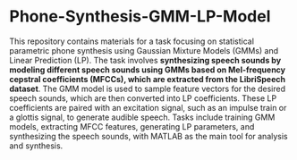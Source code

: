 # Phone-Synthesis-GMM-LP-Model
 This repository contains materials for a task focusing on statistical parametric phone synthesis using Gaussian Mixture Models (GMMs) and Linear Prediction (LP). The task involves **synthesizing speech sounds by modeling different speech sounds using GMMs based on Mel-frequency cepstral coefficients (MFCCs), which are extracted from the LibriSpeech dataset**. The GMM model is used to sample feature vectors for the desired speech sounds, which are then converted into LP coefficients. These LP coefficients are paired with an excitation signal, such as an impulse train or a glottis signal, to generate audible speech. Tasks include training GMM models, extracting MFCC features, generating LP parameters, and synthesizing the speech sounds, with MATLAB as the main tool for analysis and synthesis.
